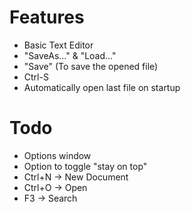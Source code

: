 # Features
- Basic Text Editor
- "SaveAs..." & "Load..."
- "Save" (To save the opened file)
- Ctrl-S
- Automatically open last file on startup

# Todo
- Options window
- Option to toggle "stay on top"
- Ctrl+N -> New Document
- Ctrl+O -> Open
- F3 -> Search
